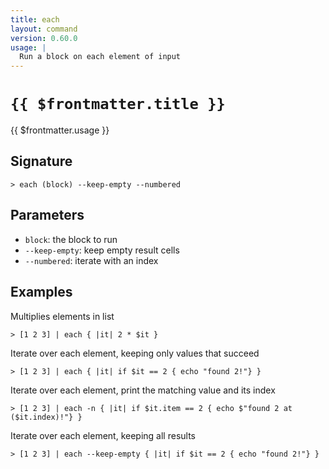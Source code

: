 ```yaml
---
title: each
layout: command
version: 0.60.0
usage: |
  Run a block on each element of input
---
```


# `{{ $frontmatter.title }}`

<div style='white-space: pre-wrap;'>{{ $frontmatter.usage }}</div>

## Signature

`> each (block) --keep-empty --numbered`

## Parameters

- `block`: the block to run
- `--keep-empty`: keep empty result cells
- `--numbered`: iterate with an index

## Examples

Multiplies elements in list

```shell
> [1 2 3] | each { |it| 2 * $it }
```

Iterate over each element, keeping only values that succeed

```shell
> [1 2 3] | each { |it| if $it == 2 { echo "found 2!"} }
```

Iterate over each element, print the matching value and its index

```shell
> [1 2 3] | each -n { |it| if $it.item == 2 { echo $"found 2 at ($it.index)!"} }
```

Iterate over each element, keeping all results

```shell
> [1 2 3] | each --keep-empty { |it| if $it == 2 { echo "found 2!"} }
```
